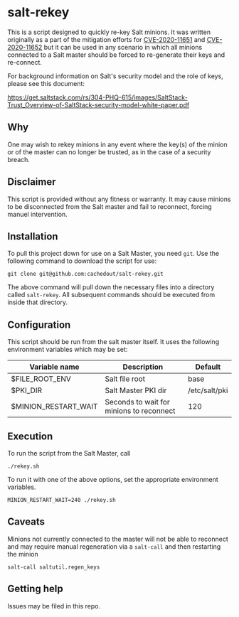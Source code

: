 # salt-rekey

This is a script designed to quickly re-key Salt minions. It was written
originally as a part of the mitigation efforts for [CVE-2020-11651](https://cve.mitre.org/cgi-bin/cvename.cgi?name=CVE-2020-11651) and
[CVE-2020-11652](https://cve.mitre.org/cgi-bin/cvename.cgi?name=CVE-2020-11652) but it can be used in any scenario in which all minions
connected to a Salt master should be forced to re-generate their keys
and re-connect.

For background information on Salt's security model and the role of
keys, please see this document:

https://get.saltstack.com/rs/304-PHQ-615/images/SaltStack-Trust_Overview-of-SaltStack-security-model-white-paper.pdf

## Why

One may wish to rekey minions in any event where the key(s) of the minion
or of the master can no longer be trusted, as in the case of a security
breach.

## Disclaimer

This script is provided without any fitness or warranty. It may cause
minions to be disconnected from the Salt master and fail to reconnect,
forcing manuel intervention.

## Installation

To pull this project down for use on a Salt Master, you need `git`.
Use the following command to download the script for use:

`git clone git@github.com:cachedout/salt-rekey.git`

The above command will pull down the necessary files into a directory called
`salt-rekey`. All subsequent commands should be executed from inside that
directory.

## Configuration

This script should be run from the salt master itself. It uses the following
environment variables which may be set:

Variable name|Description|Default
-------------|-----------|-------
$FILE_ROOT_ENV|Salt file root|base
$PKI_DIR|Salt Master PKI dir|/etc/salt/pki
$MINION_RESTART_WAIT|Seconds to wait for minions to reconnect|120

## Execution

To run the script from the Salt Master, call

    ./rekey.sh 


To run it with one of the above options, set the appropriate environment
variables. 

    MINION_RESTART_WAIT=240 ./rekey.sh


## Caveats

Minions not currently connected to the master will not be able to reconnect and
may require manual regeneration via a `salt-call` and then restarting the minion

    salt-call saltutil.regen_keys


## Getting help

Issues may be filed in this repo.
